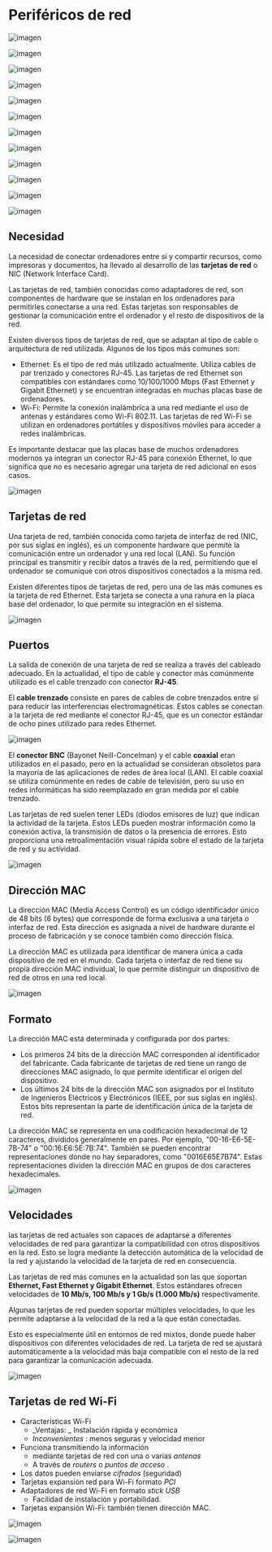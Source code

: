 # Periféricos de red

![imagen](img/UD_10_-_Perif%C3%A9ricos_%28tema_completo%29115.jpg)

![imagen](img/UD_10_-_Perif%C3%A9ricos_%28tema_completo%29116.png)

![imagen](img/UD_10_-_Perif%C3%A9ricos_%28tema_completo%29117.jpg)

![imagen](img/UD_10_-_Perif%C3%A9ricos_%28tema_completo%29118.png)

![imagen](img/UD_10_-_Perif%C3%A9ricos_%28tema_completo%29119.jpg)

![imagen](img/UD_10_-_Perif%C3%A9ricos_%28tema_completo%29120.jpg)

![imagen](img/UD_10_-_Perif%C3%A9ricos_%28tema_completo%29121.png)

![imagen](img/UD_10_-_Perif%C3%A9ricos_%28tema_completo%29122.jpg)

![imagen](img/UD_10_-_Perif%C3%A9ricos_%28tema_completo%29123.jpg)

![imagen](img/UD_10_-_Perif%C3%A9ricos_%28tema_completo%29124.png)

![imagen](img/UD_10_-_Perif%C3%A9ricos_%28tema_completo%29125.jpg)

![imagen](img/UD_10_-_Perif%C3%A9ricos_%28tema_completo%29126.jpg)

## Necesidad

La necesidad de conectar ordenadores entre sí y compartir recursos, como impresoras y documentos, ha llevado al desarrollo de las **tarjetas de red** o NIC (Network Interface Card).

Las tarjetas de red, también conocidas como adaptadores de red, son componentes de hardware que se instalan en los ordenadores para permitirles conectarse a una red. Estas tarjetas son responsables de gestionar la comunicación entre el ordenador y el resto de dispositivos de la red.

Existen diversos tipos de tarjetas de red, que se adaptan al tipo de cable o arquitectura de red utilizada. Algunos de los tipos más comunes son:

- Ethernet: Es el tipo de red más utilizado actualmente. Utiliza cables de par trenzado y conectores RJ-45. Las tarjetas de red Ethernet son compatibles con estándares como 10/100/1000 Mbps (Fast Ethernet y Gigabit Ethernet) y se encuentran integradas en muchas placas base de ordenadores.
- Wi-Fi: Permite la conexión inalámbrica a una red mediante el uso de antenas y estándares como Wi-Fi 802.11. Las tarjetas de red Wi-Fi se utilizan en ordenadores portátiles y dispositivos móviles para acceder a redes inalámbricas.

Es importante destacar que las placas base de muchos ordenadores modernos ya integran un conector RJ-45 para conexión Ethernet, lo que significa que no es necesario agregar una tarjeta de red adicional en esos casos.

![imagen](img/UD_10_-_Perif%C3%A9ricos_%28tema_completo%29127.jpg)

## Tarjetas de red

Una tarjeta de red, también conocida como tarjeta de interfaz de red (NIC, por sus siglas en inglés), es un componente hardware que permite la comunicación entre un ordenador y una red local (LAN). Su función principal es transmitir y recibir datos a través de la red, permitiendo que el ordenador se comunique con otros dispositivos conectados a la misma red.

Existen diferentes tipos de tarjetas de red, pero una de las más comunes es la tarjeta de red Ethernet. Esta tarjeta se conecta a una ranura en la placa base del ordenador, lo que permite su integración en el sistema.

![imagen](img/UD_10_-_Perif%C3%A9ricos_%28tema_completo%29128.jpg)

## Puertos

La salida de conexión de una tarjeta de red se realiza a través del cableado adecuado. En la actualidad, el tipo de cable y conector más comúnmente utilizado es el cable trenzado con conector **RJ-45**.

El **cable trenzado** consiste en pares de cables de cobre trenzados entre sí para reducir las interferencias electromagnéticas. Estos cables se conectan a la tarjeta de red mediante el conector RJ-45, que es un conector estándar de ocho pines utilizado para redes Ethernet.

![imagen](img/UD_10_-_Perif%C3%A9ricos_%28tema_completo%29130.jpg)

El **conector BNC** (Bayonet Neill-Concelman) y el cable **coaxial** eran utilizados en el pasado, pero en la actualidad se consideran obsoletos para la mayoría de las aplicaciones de redes de área local (LAN). El cable coaxial se utiliza comúnmente en redes de cable de televisión, pero su uso en redes informáticas ha sido reemplazado en gran medida por el cable trenzado.

Las tarjetas de red suelen tener LEDs (diodos emisores de luz) que indican la actividad de la tarjeta. Estos LEDs pueden mostrar información como la conexión activa, la transmisión de datos o la presencia de errores. Esto proporciona una retroalimentación visual rápida sobre el estado de la tarjeta de red y su actividad.

![imagen](img/UD_10_-_Perif%C3%A9ricos_%28tema_completo%29129.png)

## Dirección MAC

La dirección MAC (Media Access Control) es un código identificador único de 48 bits (6 bytes) que corresponde de forma exclusiva a una tarjeta o interfaz de red. Esta dirección es asignada a nivel de hardware durante el proceso de fabricación y se conoce también como dirección física.

La dirección MAC es utilizada para identificar de manera única a cada dispositivo de red en el mundo. Cada tarjeta o interfaz de red tiene su propia dirección MAC individual, lo que permite distinguir un dispositivo de red de otros en una red local.

![imagen](img/UD_10_-_Perif%C3%A9ricos_%28tema_completo%29131.jpg)

## Formato

La dirección MAC está determinada y configurada por dos partes:

- Los primeros 24 bits de la dirección MAC corresponden al identificador del fabricante. Cada fabricante de tarjetas de red tiene un rango de direcciones MAC asignado, lo que permite identificar el origen del dispositivo.
- Los últimos 24 bits de la dirección MAC son asignados por el Instituto de Ingenieros Eléctricos y Electrónicos (IEEE, por sus siglas en inglés). Estos bits representan la parte de identificación única de la tarjeta de red.

La dirección MAC se representa en una codificación hexadecimal de 12 caracteres, divididos generalmente en pares. Por ejemplo, "00-16-E6-5E-7B-74" o "00:16:E6:5E:7B:74". También se pueden encontrar representaciones donde no hay separadores, como "0016E65E7B74". Estas representaciones dividen la dirección MAC en grupos de dos caracteres hexadecimales.

![imagen](img/UD_10_-_Perif%C3%A9ricos_%28tema_completo%29132.jpg)

## Velocidades

las tarjetas de red actuales son capaces de adaptarse a diferentes velocidades de red para garantizar la compatibilidad con otros dispositivos en la red. Esto se logra mediante la detección automática de la velocidad de la red y ajustando la velocidad de la tarjeta de red en consecuencia.

Las tarjetas de red más comunes en la actualidad son las que soportan **Ethernet, Fast Ethernet y Gigabit Ethernet**. Estos estándares ofrecen velocidades de **10 Mb/s, 100 Mb/s y 1 Gb/s (1.000 Mb/s)** respectivamente.

Algunas tarjetas de red pueden soportar múltiples velocidades, lo que les permite adaptarse a la velocidad de la red a la que están conectadas.

Esto es especialmente útil en entornos de red mixtos, donde puede haber dispositivos con diferentes velocidades de red. La tarjeta de red se ajustará automáticamente a la velocidad más baja compatible con el resto de la red para garantizar la comunicación adecuada.

![imagen](img/UD_10_-_Perif%C3%A9ricos_%28tema_completo%29133.gif)

## Tarjetas de red Wi\-Fi

* Características Wi\-Fi
  * _Ventajas: _ Instalación rápida y  económica
  * _Inconvenientes_ : menos seguras y velocidad menor
* Funciona transmitiendo la información
  * mediante tarjetas de red con una o varias  _antenas_
  * A través de  _routers_  o  _puntos_  <span style="color:#FFC000"> </span>  _de_  <span style="color:#FFC000"> </span>  _acceso_ \.
* Los datos pueden enviarse  _cifrados_  \(seguridad\)
* Tarjetas expansión red para Wi\-Fi formato  _PCI_
* Adaptadores de red Wi\-Fi en formato  _stick_  <span style="color:#FFC000"> </span>  _USB_
  * Facilidad de instalación y portabilidad\.
* Tarjetas expansión Wi\-Fi: también tienen dirección MAC\.

![imagen](img/UD_10_-_Perif%C3%A9ricos_%28tema_completo%29134.jpg)

![imagen](img/UD_10_-_Perif%C3%A9ricos_%28tema_completo%29135.png)
